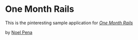 # One Month Rails

This is the pinteresting sample application for [*One Month Rails*](http://onemonthrails.com)

by [Noel Pena](http://noelpena.com)